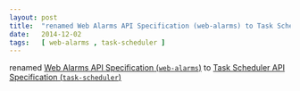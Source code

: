 ```yaml
---
layout: post
title:  "renamed Web Alarms API Specification (web-alarms) to Task Scheduler API Specification (task-scheduler)"
date:   2014-12-02
tags:   [ web-alarms , task-scheduler ]
---
```


renamed [Web Alarms API Specification (`web-alarms`)](/spec/web-alarms) to [Task Scheduler API Specification (`task-scheduler`)](/spec/task-scheduler)

